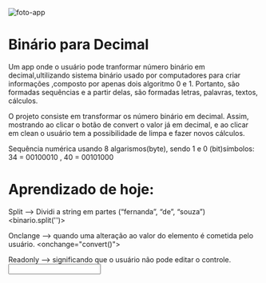 ![foto-app](https://github.com/7nandasouza/Binario2Decimal/blob/master/app.png)


# Binário para Decimal
Um app onde o usuário pode tranformar número binário em decimal,ultilizando sistema binário usado por computadores para criar informações ,composto por apenas dois algoritmo 0 e 1. Portanto, são formadas sequências e a partir delas, são formadas letras, palavras, textos, cálculos.

O projeto consiste em transformar os número binário em decimal. Assim, mostrando ao clicar o botão de convert o valor já em decimal, e ao clicar em clean o usuário tem a possibilidade de limpa e fazer novos cálculos.

Sequência numérica usando 8 algarismos(byte), sendo 1 e 0 (bit)símbolos:
               34 = 00100010     ,                   40 = 00101000


# Aprendizado de hoje:


Split —> Dividi a string em partes (“fernanda”, “de”, “souza”)
<binario.split('')>

Onclange —> quando uma alteração ao valor do elemento é cometida pelo usuário.
<onchange="convert()">

Readonly —> significando que o usuário não pode editar o controle.
<input type="text" id="decimal"  readonly>



 
